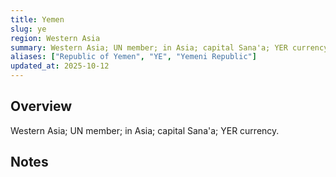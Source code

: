 ```yaml
---
title: Yemen
slug: ye
region: Western Asia
summary: Western Asia; UN member; in Asia; capital Sana'a; YER currency.
aliases: ["Republic of Yemen", "YE", "Yemeni Republic"]
updated_at: 2025-10-12
---
```


## Overview

Western Asia; UN member; in Asia; capital Sana'a; YER currency.

## Notes

<!-- Add your first note below -->
